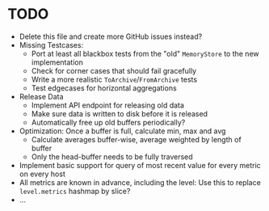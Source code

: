 # TODO

- Delete this file and create more GitHub issues instead?
- Missing Testcases:
    - Port at least all blackbox tests from the "old" `MemoryStore` to the new implementation
    - Check for corner cases that should fail gracefully
    - Write a more realistic `ToArchive`/`FromArchive` tests
    - Test edgecases for horizontal aggregations
- Release Data
    - Implement API endpoint for releasing old data
    - Make sure data is written to disk before it is released
    - Automatically free up old buffers periodically?
- Optimization: Once a buffer is full, calculate min, max and avg
    - Calculate averages buffer-wise, average weighted by length of buffer
    - Only the head-buffer needs to be fully traversed
- Implement basic support for query of most recent value for every metric on every host
- All metrics are known in advance, including the level: Use this to replace `level.metrics` hashmap by slice?
- ...

